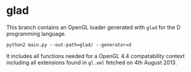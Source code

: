 glad
====

This branch contains an OpenGL loader generated with `glad` for the D programming
language.

    python2 main.py --out-path=glad/ --generator=d

It includes all functions needed for a OpenGL 4.4 compatability context including
all extensions found in `gl.xml` fetched on 4th August 2013.